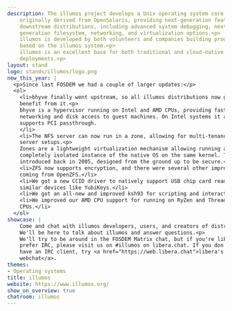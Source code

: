 ```yaml
---
description: The illumos project develops a Unix operating system core that was
    originally derived from OpenSolaris, providing next-generation features for
    downstream distributions, including advanced system debugging, next
    generation filesystem, networking, and virtualization options.<p>
    illumos is developed by both volunteers and companies building products
    based on the illumos system.<p>
    illumos is an excellent base for both traditional and cloud-native
    deployments.<p>
layout: stand
logo: stands/illumos/logo.png
new_this_year: |
  <p>Since last FOSDEM we had a couple of larger updates:</p>
  <ol>
    <li>bhyve finally went upstream, so all illumos distributions now get to
    benefit from it.<p>
    bhyve is a hypervisor running on Intel and AMD CPUs, providing fast
    networking and disk access to guest machines. On Intel systems it also
    supports PCI passthrough.
    </li>
    <li>The NFS server can now run in a zone, allowing for multi-tenancy NFS
    server setups.<p>
    Zones are a lightweight virtualization mechanism allowing running another,
    completely isolated instance of the native OS on the same kernel. They were
    introduced back in 2005, designed from the ground up to be secure.</li>
    <li>ZFS now supports encryption, and there were several other improvements
    coming from OpenZFS.</li>
    <li>We got a new CCID driver to natively support USB chip card readers and
    similar devices like YubiKeys.</li>
    <li>We got an all-new and improved ksh93 for scripting and interactive use.</li>
    <li>We improved our AMD CPU support for running on RyZen and Threadripper
    CPUs.</li>
  </ol>
showcase: |
    Come and chat with illumos developers, users, and creators of distributions!
    We'll be here to talk about illumos and answer questions.<p>
    We'll try to be around in the FOSDEM Matrix chat, but if you're like us and
    prefer IRC, please visit us on #illumos on libera.chat. If you don't
    have an IRC client, try <a href="https://web.libera.chat">libera's
    webchat</a>.
themes:
- Operating systems
title: illumos
website: https://www.illumos.org/
show_on_overview: true
chatroom: illumos
---
```

